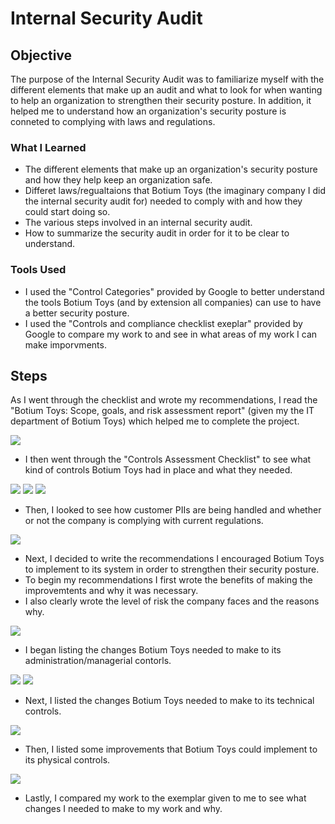 # Internal Security Audit

## Objective

The purpose of the Internal Security Audit was to familiarize myself with the different elements that make up an audit and what to look for when wanting to help an organization to strengthen their security posture. In addition, it helped me to understand how an organization's security posture is conneted to complying with laws and regulations. 

### What I Learned

- The different elements that make up an organization's security posture and how they help keep an organization safe. 
- Differet laws/regualtaions that Botium Toys (the imaginary company I did the internal security audit for) needed to comply with and how they could start doing so.
- The various steps involved in an internal security audit. 
- How to summarize the security audit in order for it to be clear to understand.


### Tools Used

- I used the "Control Categories" provided by Google to better understand the tools Botium Toys (and by extension all companies) can use to have a better security posture.
- I used the "Controls and compliance checklist exeplar" provided by Google to compare my work to and see in what areas of my work I can make imporvments. 
  
## Steps

As I went through the checklist and wrote my recommendations, I read the "Botium Toys: Scope, goals, and risk assessment report" (given my the IT department of Botium Toys) which helped me to complete the project. 

<img src= "https://github.com/user-attachments/assets/6f4b5d4c-7852-4308-bd23-db369087bb95" />

- I then went through the "Controls Assessment Checklist" to see what kind of controls Botium Toys had in place and what they needed.
  
<img src= "https://github.com/user-attachments/assets/af8ad94c-5d2f-4459-af88-8dd6294d0841" />
  
<img src= "https://github.com/user-attachments/assets/c9e27f7c-128e-4ad4-a1b3-e2f5e69451d5" />

<img src= "https://github.com/user-attachments/assets/e7edc19b-c582-4b39-b6c7-d27b2c65b049" />

- Then, I looked to see how customer PIIs are being handled and whether or not the company is complying with current regulations.
  
<img src= "https://github.com/user-attachments/assets/e4734a5b-b5d7-4e1e-b1a0-7863681c35cb" />

- Next, I decided to write the recommendations I encouraged Botium Toys to implement to its system in order to strengthen their security posture.
- To begin my recommendations I first wrote the benefits of making the improvemtents and why it was necessary.
- I also clearly wrote the level of risk the company faces and the reasons why.

<img src= "https://github.com/user-attachments/assets/36cdcfd4-a51b-477a-babf-6d2b2f8e4d72" />

- I began listing the changes Botium Toys needed to make to its administration/managerial contorls.
  
<img src= "https://github.com/user-attachments/assets/53ebd51e-9685-4b4c-b5e4-2e112cebd055" />

<img src ="https://github.com/user-attachments/assets/5ef66560-2cc8-4bae-907b-daf2adffb4f1" />

- Next, I listed the changes Botium Toys needed to make to its technical controls.

<img src = "https://github.com/user-attachments/assets/fea2df63-d1d2-42b6-869a-0d8e34dd03d4" />

 - Then, I listed some improvements that Botium Toys could implement to its physical controls.

<img src= "https://github.com/user-attachments/assets/d4d8ef0e-7c62-47ab-b939-05dd13fff429" />

 - Lastly, I compared my work to the exemplar given to me to see what changes I needed to make to my work and why. 
 

